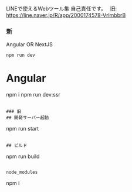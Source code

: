 LINEで使えるWebツール集
自己責任です。　
旧: https://line.naver.jp/R/app/2000174578-VrlmbbrB

### 新
Angular OR NextJS

```
npm run dev
```
# Angular
npm i
npm run dev:ssr
```

### 旧
## 開発サーバー起動
```
npm run start
```

## ビルド
```
npm run build
```

node_modules
```
npm i
```
